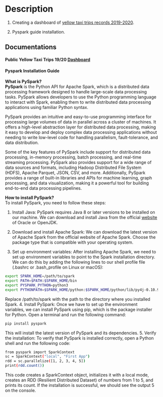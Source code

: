 # Description
1. Creating a dashboard of [yellow taxi trips records 2019-2020](https://www.kaggle.com/datasets/microize/newyork-yellow-taxi-trip-data-2020-2019?resource=download).

2. Pyspark guide installation.


## Documentations

#### Public Yellow Taxi Trips 19/20 [Dashboard](https://lookerstudio.google.com/s/mLQK20FcwGA)

#### Pyspark Installation Guide
<strong>What is PySpark?</strong><br>
<strong>PySpark</strong> is the Python API for Apache Spark, which is a distributed data processing framework designed to handle large-scale data processing tasks. PySpark allows developers to use the Python programming language to interact with Spark, enabling them to write distributed data processing applications using familiar Python syntax.

PySpark provides an intuitive and easy-to-use programming interface for processing large volumes of data in parallel across a cluster of machines. It offers a high-level abstraction layer for distributed data processing, making it easy to develop and deploy complex data processing applications without needing to write low-level code for handling parallelism, fault-tolerance, and data distribution.

Some of the key features of PySpark include support for distributed data processing, in-memory processing, batch processing, and real-time streaming processing. PySpark also provides support for a wide range of data sources and formats, including Hadoop Distributed File System (HDFS), Apache Parquet, JSON, CSV, and more. Additionally, PySpark provides a range of built-in libraries and APIs for machine learning, graph processing, and data visualization, making it a powerful tool for building end-to-end data processing pipelines.

<strong>How to install PySpark?</strong><br>
To install PySpark, you need to follow these steps:
1. Install Java: PySpark requires Java 8 or later versions to be installed on our machine. We can download and install Java from the official [website](https://www.java.com/en/download/) of Oracle or OpenJDK.

2. Download and install Apache Spark: We can download the latest version of Apache Spark from the official website of Apache Spark. Choose the package type that is compatible with your operating system.

3. Set up environment variables: After installing Apache Spark, we need to set up environment variables to point to the Spark installation directory. We can do this by adding the following lines to our shell profile file (.bashrc or .bash_profile on Linux or macOS):
```bash
export SPARK_HOME=/path/to/spark
export PATH=$PATH:$SPARK_HOME/bin
export PYSPARK_PYTHON=python3
export PYTHONPATH=$SPARK_HOME/python:$SPARK_HOME/python/lib/py4j-0.10.9-src.zip:$PYTHONPATH
```
Replace /path/to/spark with the path to the directory where you installed Spark.
4. Install PySpark: Once we have to set up the environment variables, we can install PySpark using pip, which is the package installer for Python. Open a terminal and run the following command:
```bash
pip install pyspark
```
This will install the latest version of PySpark and its dependencies.
5. Verify the installation: To verify that PySpark is installed correctly, open a Python shell and run the following code:
```bash
from pyspark import SparkContext
sc = SparkContext("local", "First App")
rdd = sc.parallelize([1, 2, 3, 4, 5])
print(rdd.count())
```
This code creates a SparkContext object, initializes it with a local mode, creates an RDD (Resilient Distributed Dataset) of numbers from 1 to 5, and prints its count. If the installation is successful, we should see the output 5 on the console.